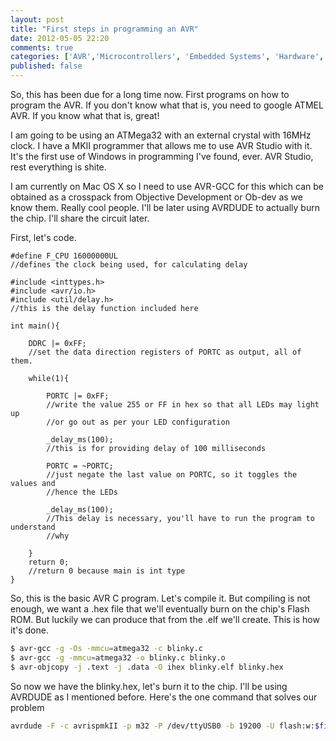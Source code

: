 ```yaml
---
layout: post
title: "First steps in programming an AVR"
date: 2012-05-05 22:20
comments: true
categories: ['AVR','Microcontrollers', 'Embedded Systems', 'Hardware', 'Electronics']
published: false
---
```


So, this has been due for a long time now. First programs on how to program the AVR. If you don't know what that is, you need to google ATMEL AVR. If you know what that is, great!

I am going to be using an ATMega32 with an external crystal with 16MHz clock. I have a MKII programmer that allows me to use AVR Studio with it. It's the first use of Windows in programming I've found, ever. AVR Studio, rest everything is shite.

I am currently on Mac OS X so I need to use AVR-GCC for this which can be obtained as a crosspack from Objective Development or Ob-dev as we know them. Really cool people. I'll be later using AVRDUDE to actually burn the chip. I'll share the circuit later.

First, let's code.

```objc blinky.c
#define F_CPU 16000000UL
//defines the clock being used, for calculating delay

#include <inttypes.h>
#include <avr/io.h>
#include <util/delay.h>
//this is the delay function included here

int main(){
	
	DDRC |= 0xFF;
	//set the data direction registers of PORTC as output, all of them.
	
	while(1){
		
		PORTC |= 0xFF;
		//write the value 255 or FF in hex so that all LEDs may light up
		//or go out as per your LED configuration
		
		_delay_ms(100);
		//this is for providing delay of 100 milliseconds
		
		PORTC = ~PORTC;
		//just negate the last value on PORTC, so it toggles the values and
		//hence the LEDs
		
		_delay_ms(100);
		//This delay is necessary, you'll have to run the program to understand
		//why
		
	}
	return 0;
	//return 0 because main is int type
}
```

So, this is the basic AVR C program. Let's compile it. But compiling is not enough, we want a .hex file that we'll eventually burn on the chip's Flash ROM. But luckily we can produce that from the .elf we'll create. This is how it's done.

```bash avr-gcc commands to compile blinky.c
$ avr-gcc -g -Os -mmcu=atmega32 -c blinky.c
$ avr-gcc -g -mmcu=atmega32 -o blinky.c blinky.o
$ avr-objcopy -j .text -j .data -O ihex blinky.elf blinky.hex
```

So now we have the blinky.hex, let's burn it to the chip. I'll be using AVRDUDE as I mentioned before. Here's the one command that solves our problem

```bash avrdude
avrdude -F -c avrispmkII -p m32 -P /dev/ttyUSB0 -b 19200 -U flash:w:$filename".hex" -e -vv
```